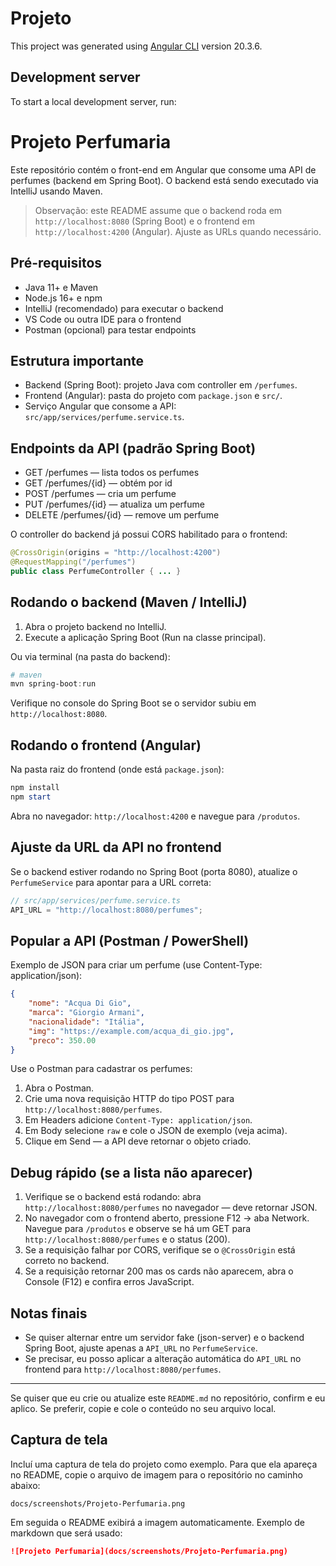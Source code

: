 # Projeto

This project was generated using [Angular CLI](https://github.com/angular/angular-cli) version 20.3.6.

## Development server

To start a local development server, run:
# Projeto Perfumaria

Este repositório contém o front-end em Angular que consome uma API de perfumes (backend em Spring Boot). O backend está sendo executado via IntelliJ usando Maven.

> Observação: este README assume que o backend roda em `http://localhost:8080` (Spring Boot) e o frontend em `http://localhost:4200` (Angular). Ajuste as URLs quando necessário.

## Pré-requisitos
- Java 11+ e Maven
- Node.js 16+ e npm
- IntelliJ (recomendado) para executar o backend
- VS Code ou outra IDE para o frontend
- Postman (opcional) para testar endpoints

## Estrutura importante
- Backend (Spring Boot): projeto Java com controller em `/perfumes`.
- Frontend (Angular): pasta do projeto com `package.json` e `src/`.
- Serviço Angular que consome a API: `src/app/services/perfume.service.ts`.

## Endpoints da API (padrão Spring Boot)
- GET /perfumes — lista todos os perfumes
- GET /perfumes/{id} — obtém por id
- POST /perfumes — cria um perfume
- PUT /perfumes/{id} — atualiza um perfume
- DELETE /perfumes/{id} — remove um perfume

O controller do backend já possui CORS habilitado para o frontend:

```java
@CrossOrigin(origins = "http://localhost:4200")
@RequestMapping("/perfumes")
public class PerfumeController { ... }
```

## Rodando o backend (Maven / IntelliJ)
1. Abra o projeto backend no IntelliJ.
2. Execute a aplicação Spring Boot (Run na classe principal).

Ou via terminal (na pasta do backend):

```powershell
# maven
mvn spring-boot:run
```

Verifique no console do Spring Boot se o servidor subiu em `http://localhost:8080`.

## Rodando o frontend (Angular)
Na pasta raiz do frontend (onde está `package.json`):

```powershell
npm install
npm start
```

Abra no navegador: `http://localhost:4200` e navegue para `/produtos`.

## Ajuste da URL da API no frontend
Se o backend estiver rodando no Spring Boot (porta 8080), atualize o `PerfumeService` para apontar para a URL correta:

```ts
// src/app/services/perfume.service.ts
API_URL = "http://localhost:8080/perfumes";
```

## Popular a API (Postman / PowerShell)
Exemplo de JSON para criar um perfume (use Content-Type: application/json):

```json
{
	"nome": "Acqua Di Gio",
	"marca": "Giorgio Armani",
	"nacionalidade": "Itália",
	"img": "https://example.com/acqua_di_gio.jpg",
	"preco": 350.00
}
```

Use o Postman para cadastrar os perfumes:

1. Abra o Postman.
2. Crie uma nova requisição HTTP do tipo POST para `http://localhost:8080/perfumes`.
3. Em Headers adicione `Content-Type: application/json`.
4. Em Body selecione `raw` e cole o JSON de exemplo (veja acima).
5. Clique em Send — a API deve retornar o objeto criado.

## Debug rápido (se a lista não aparecer)
1. Verifique se o backend está rodando: abra `http://localhost:8080/perfumes` no navegador — deve retornar JSON.
2. No navegador com o frontend aberto, pressione F12 → aba Network. Navegue para `/produtos` e observe se há um GET para `http://localhost:8080/perfumes` e o status (200).
3. Se a requisição falhar por CORS, verifique se o `@CrossOrigin` está correto no backend.
4. Se a requisição retornar 200 mas os cards não aparecem, abra o Console (F12) e confira erros JavaScript.

## Notas finais
- Se quiser alternar entre um servidor fake (json-server) e o backend Spring Boot, ajuste apenas a `API_URL` no `PerfumeService`.
- Se precisar, eu posso aplicar a alteração automática do `API_URL` no frontend para `http://localhost:8080/perfumes`.

---
Se quiser que eu crie ou atualize este `README.md` no repositório, confirm e eu aplico. Se preferir, copie e cole o conteúdo no seu arquivo local.

## Captura de tela

Incluí uma captura de tela do projeto como exemplo. Para que ela apareça no README, copie o arquivo de imagem para o repositório no caminho abaixo:

```
docs/screenshots/Projeto-Perfumaria.png
```

Em seguida o README exibirá a imagem automaticamente. Exemplo de markdown que será usado:

```markdown
![Projeto Perfumaria](docs/screenshots/Projeto-Perfumaria.png)
```

